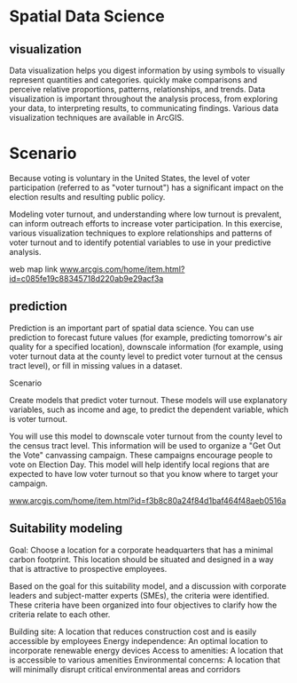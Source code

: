 # Spatial Data Science
## visualization 
Data visualization helps you digest information by using symbols to visually represent quantities and categories. quickly make comparisons and perceive relative proportions, patterns, relationships, and trends. Data visualization is important throughout the analysis process, from exploring your data, to interpreting results, to communicating findings. Various data visualization techniques are available in ArcGIS.
# Scenario
Because voting is voluntary in the United States, the level of voter participation (referred to as "voter turnout") has a significant impact on the election results and resulting public policy.

Modeling voter turnout, and understanding where low turnout is prevalent, can inform outreach efforts to increase voter participation. In this exercise, various visualization techniques to explore relationships and patterns of voter turnout and to identify potential variables to use in your predictive analysis.

web map link www.arcgis.com/home/item.html?id=c085fe19c88345718d220ab9e29acf3a

## prediction 
Prediction is an important part of spatial data science. You can use prediction to forecast future values (for example, predicting tomorrow's air quality for a specified location), downscale information (for example, using voter turnout data at the county level to predict voter turnout at the census tract level), or fill in missing values in a dataset.

Scenario

Create models that predict voter turnout. These models will use explanatory variables, such as income and age, to predict the dependent variable, which is voter turnout.

You will use this model to downscale voter turnout from the county level to the census tract level. This information will be used to organize a "Get Out the Vote" canvassing campaign. These campaigns encourage people to vote on Election Day. This model will help identify local regions that are expected to have low voter turnout so that you know where to target your campaign.

www.arcgis.com/home/item.html?id=f3b8c80a24f84d1baf464f48aeb0516a

## Suitability modeling 
Goal: Choose a location for a corporate headquarters that has a minimal carbon footprint. This location should be situated and designed in a way that is attractive to prospective employees.

Based on the goal for this suitability model, and a discussion with corporate leaders and subject-matter experts (SMEs), the criteria were identified. These criteria have been organized into four objectives to clarify how the criteria relate to each other.

Building site: A location that reduces construction cost and is easily accessible by employees
Energy independence: An optimal location to incorporate renewable energy devices
Access to amenities: A location that is accessible to various amenities
Environmental concerns: A location that will minimally disrupt critical environmental areas and corridors


